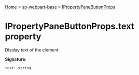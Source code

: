 <!-- docId=sp-webpart-base.ipropertypanebuttonprops.text -->

[Home](./index.md) &gt; [sp-webpart-base](./sp-webpart-base.md) &gt; [IPropertyPaneButtonProps](./sp-webpart-base.ipropertypanebuttonprops.md)

# IPropertyPaneButtonProps.text property

Display text of the element.

**Signature:**
```javascript
text: string
```
